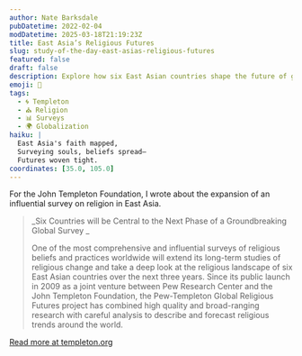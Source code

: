 ```yaml
---
author: Nate Barksdale
pubDatetime: 2022-02-04
modDatetime: 2025-03-18T21:19:23Z
title: East Asia’s Religious Futures
slug: study-of-the-day-east-asias-religious-futures
featured: false
draft: false
description: Explore how six East Asian countries shape the future of global religion in a groundbreaking survey revealing trends and transformations.
emoji: 🔮
tags:
  - 🌀 Templeton
  - ⛪ Religion
  - 📊 Surveys
  - 🌍 Globalization
haiku: |
  East Asia's faith mapped,  
  Surveying souls, beliefs spread—  
  Futures woven tight.
coordinates: [35.0, 105.0]
---
```


For the John Templeton Foundation, I wrote about the expansion of an influential survey on religion in East Asia.

> _Six Countries will be Central to the Next Phase of a Groundbreaking Global Survey _
>
> One of the most comprehensive and influential surveys of religious beliefs and practices worldwide will extend its long-term studies of religious change and take a deep look at the religious landscape of six East Asian countries over the next three years. Since its public launch in 2009 as a joint venture between Pew Research Center and the John Templeton Foundation, the Pew-Templeton Global Religious Futures project has combined high quality and broad-ranging research with careful analysis to describe and forecast religious trends around the world.

[Read more at templeton.org](https://www.templeton.org/news/east-asias-religious-futures)
